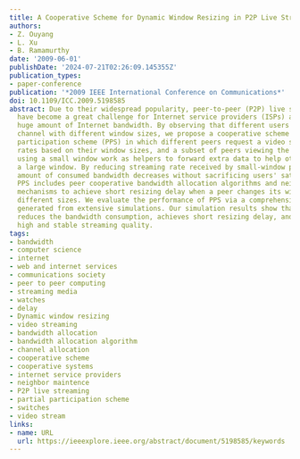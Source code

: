 ```yaml
---
title: A Cooperative Scheme for Dynamic Window Resizing in P2P Live Streaming
authors:
- Z. Ouyang
- L. Xu
- B. Ramamurthy
date: '2009-06-01'
publishDate: '2024-07-21T02:26:09.145355Z'
publication_types:
- paper-conference
publication: '*2009 IEEE International Conference on Communications*'
doi: 10.1109/ICC.2009.5198585
abstract: Due to their widespread popularity, peer-to-peer (P2P) live streaming systems
  have become a great challenge for Internet service providers (ISPs) as they consume
  huge amount of Internet bandwidth. By observing that different users may watch a
  channel with different window sizes, we propose a cooperative scheme called partial
  participation scheme (PPS) in which different peers request a video stream at different
  rates based on their window sizes, and a subset of peers viewing the video stream
  using a small window work as helpers to forward extra data to help other peers using
  a large window. By reducing streaming rate received by small-window peers, the total
  amount of consumed bandwidth decreases without sacrificing users' satisfaction.
  PPS includes peer cooperative bandwidth allocation algorithms and neighbor maintenance
  mechanisms to achieve short resizing delay when a peer changes its window between
  different sizes. We evaluate the performance of PPS via a comprehensive set of metrics
  generated from extensive simulations. Our simulation results show that PPS greatly
  reduces the bandwidth consumption, achieves short resizing delay, and maintains
  high and stable streaming quality.
tags:
- bandwidth
- computer science
- internet
- web and internet services
- communications society
- peer to peer computing
- streaming media
- watches
- delay
- Dynamic window resizing
- video streaming
- bandwidth allocation
- bandwidth allocation algorithm
- channel allocation
- cooperative scheme
- cooperative systems
- internet service providers
- neighbor maintence
- P2P live streaming
- partial participation scheme
- switches
- video stream
links:
- name: URL
  url: https://ieeexplore.ieee.org/abstract/document/5198585/keywords
---
```

